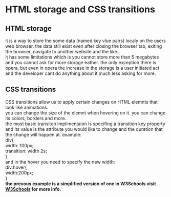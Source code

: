 # HTML storage and CSS transitions

## HTML storage  
it is a way to store the some data (named key vlue pairs) localy on the users web browser. the data still exist even after closing the browser tab, exiting the browser, navigate to another website and the like.  
it has some limitations which is you cannot store more than 5 megabytes and you cannot ask for more storage eather. the only exception there is opera, but even in opera the increase in the storage is a user initiated act and the developer cant do anything about it much less asking for more.  

## CSS transitions  
CSS transitions allow us to apply certain changes on HTML elemnts that look like animations.  
you can change the size of the elemnt when hovering on it. you can change its colors, borders and more.  
the most basic transiton implimentaion is specifing a transition key property and its value is the attribute you would like to change and the duration that the change will happen at. example:  
div{  
    width: 100px;  
    transition: width 2s;  
}  
and in the hover you need to specify the new width:  
div:hover{  
    width:200px;  
}  
**the prevous example is a simplified version of one in W3Schools visit [W3Schools]('https://www.w3schools.com/css/css3_transitions.asp') for more info.**